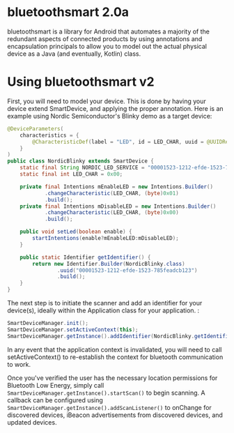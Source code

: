 # bluetoothsmart 2.0a
bluetoothsmart is a library for Android that automates a majority of the redundant aspects of connected products by using annotations and encapsulation principals to allow you to model out the actual physical device as a Java (and eventually, Kotlin) class. 

# Using bluetoothsmart v2
First, you will need to model your device. This is done by having your device extend SmartDevice, and applying the proper annotation. Here is an example using Nordic Semiconductor's Blinky demo as a target device:

```java
@DeviceParameters(
    characteristics = {
        @CharacteristicDef(label = "LED", id = LED_CHAR, uuid = @UUIDRef("1525"), service = @UUIDRef(NORDIC_LED_SERVICE))
    }
)
public class NordicBlinky extends SmartDevice {
    static final String NORDIC_LED_SERVICE = "00001523-1212-efde-1523-785feabcd123";
    static final int LED_CHAR = 0x00;

    private final Intentions mEnableLED = new Intentions.Builder()
            .changeCharacteristic(LED_CHAR, (byte)0x01)
            .build();
    private final Intentions mDisableLED = new Intentions.Builder()
            .changeCharacteristic(LED_CHAR, (byte)0x00)
            .build();

    public void setLed(boolean enable) {
        startIntentions(enable?mEnableLED:mDisableLED);
    }

    public static Identifier getIdentifier() {
        return new Identifier.Builder(NordicBlinky.class)
                .uuid("00001523-1212-efde-1523-785feadcb123")
                .build();
    }
}
```

The next step is to initiate the scanner and add an identifier for your device(s), ideally within the Application class for your application. :
```java 
SmartDeviceManager.init(); 
SmartDeviceManager.setActiveContext(this);
SmartDeviceManager.getInstance().addIdentifier(NordicBlinky.getIdentifier());
```
In any event that the application context is invalidated, you will need to call setActiveContext() to re-establish the context for bluetooth communication to work.

Once you've verified the user has the necessary location permissions for Bluetooth Low Energy, simply call `SmartDeviceManager.getInstance().startScan()` to begin scanning. A callback can be configured using `SmartDeviceManager.getInstance().addScanListener()` to onChange for discovered devices, iBeacon advertisements from discovered devices, and updated devices.

